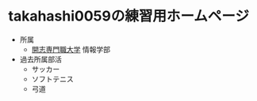 
# takahashi0059の練習用ホームページ
- 所属
  - [開志専門職大学](https://kaishi-pu.ac.jp/) 情報学部
- 過去所属部活
  - サッカー
  - ソフトテニス
  - 弓道
